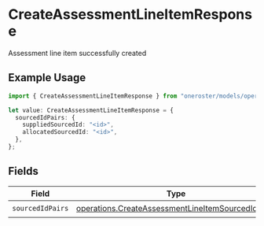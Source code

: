 # CreateAssessmentLineItemResponse

Assessment line item successfully created

## Example Usage

```typescript
import { CreateAssessmentLineItemResponse } from "oneroster/models/operations";

let value: CreateAssessmentLineItemResponse = {
  sourcedIdPairs: {
    suppliedSourcedId: "<id>",
    allocatedSourcedId: "<id>",
  },
};
```

## Fields

| Field                                                                                                                  | Type                                                                                                                   | Required                                                                                                               | Description                                                                                                            |
| ---------------------------------------------------------------------------------------------------------------------- | ---------------------------------------------------------------------------------------------------------------------- | ---------------------------------------------------------------------------------------------------------------------- | ---------------------------------------------------------------------------------------------------------------------- |
| `sourcedIdPairs`                                                                                                       | [operations.CreateAssessmentLineItemSourcedIdPairs](../../models/operations/createassessmentlineitemsourcedidpairs.md) | :heavy_check_mark:                                                                                                     | N/A                                                                                                                    |